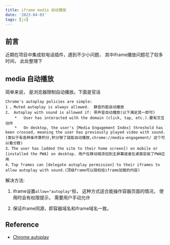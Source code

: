 ```yaml
---
title: iframe media 自动播放
date: '2023-04-03'
tags: [js]
---
```


## 前言

近期在项目中集成软电话插件，遇到不少小问题， 其中iframe播放问题花了较多时间， 此处整理下

## media 自动播放

简单来说， 是浏览器限制自动播放。下面是官话

```
Chrome's autoplay policies are simple:
1 、Muted autoplay is always allowed.  静音的能自动播放
2、 Autoplay with sound is allowed if: 带声音自动播放(以下满足其一即可)
    *   User has interacted with the domain (click, tap, etc.).要有交互动作
    *   On desktop, the user's [Media Engagement Index] threshold has been crossed, meaning the user has previously played video with sound. (类似于有各种条件算积分,积分够了就能自动播放,chrome://media-engagement/ 这个可以看分数)
3、The user has [added the site to their home screen]) on mobile or [installed the PWA] on desktop. 用户在移动端添加到主屏幕或者在桌面安装了PWA应用
4、Top frames can [delegate autoplay permission] to their iframes to allow autoplay with sound.(顶级frame可以授权给iframe加载的内容)
```

解决方法:

1) iframe设置`allow="autoplay"`标， 这种方式适合能操作容器页面的情况， 使用时会有权限提示， 需要用户手动允许

2) 保证iframe同源，即容器域名和iframe域名一致。 


## Reference

- [Chrome autoplay](https://developer.chrome.com/blog/autoplay/#new-behaviors)
